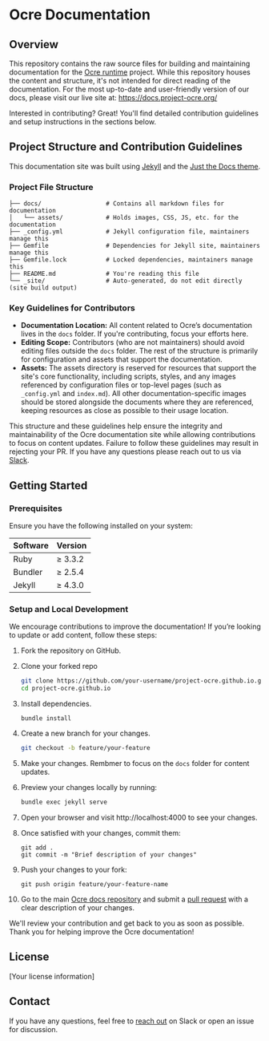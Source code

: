 # Ocre Documentation


## Overview
This repository contains the raw source files for building and maintaining documentation for the [Ocre runtime](https://github.com/project-ocre/ocre-runtime) project. While this repository houses the content and structure, it's not intended for direct reading of the documentation. For the most up-to-date and user-friendly version of our docs, please visit our live site at: https://docs.project-ocre.org/

Interested in contributing? Great! You'll find detailed contribution guidelines and setup instructions in the sections below.

## Project Structure and Contribution Guidelines
This documentation site was built using [Jekyll](https://jekyllrb.com/) and the [Just the Docs theme](https://just-the-docs.com/).

### Project File Structure
```
├── docs/                  # Contains all markdown files for documentation
│   └── assets/            # Holds images, CSS, JS, etc. for the documentation
├── _config.yml            # Jekyll configuration file, maintainers manage this
├── Gemfile                # Dependencies for Jekyll site, maintainers manage this
├── Gemfile.lock           # Locked dependencies, maintainers manage this
├── README.md              # You're reading this file
└── _site/                 # Auto-generated, do not edit directly (site build output)
```

### Key Guidelines for Contributors
* **Documentation Location:** All content related to Ocre’s documentation lives in the `docs` folder. If you're contributing, focus your efforts here.
* **Editing Scope:** Contributors (who are not maintainers) should avoid editing files outside the `docs` folder. The rest of the structure is primarily for configuration and assets that support the documentation.
* **Assets:** The assets directory is reserved for resources that support the site's core functionality, including scripts, styles, and any images referenced by configuration files or top-level pages (such as `_config.yml` and `index.md`). All other documentation-specific images should be stored alongside the documents where they are referenced, keeping resources as close as possible to their usage location.

This structure and these guidelines help ensure the integrity and maintainability of the Ocre documentation site while allowing contributions to focus on content updates. Failure to follow these guidelines may result in rejecting your PR. If you have any questions please reach out to us via [Slack](https://lfedge.slack.com/archives/C07F190CC3X).

## Getting Started

### Prerequisites

Ensure you have the following installed on your system:

| Software | Version |
|----------|---------|
| Ruby     | ≥ 3.3.2 |
| Bundler  | ≥ 2.5.4 |
| Jekyll   | ≥ 4.3.0 |

### Setup and Local Development

We encourage contributions to improve the documentation! If you’re looking to update or add content, follow these steps:

1. Fork the repository on GitHub.
2. Clone your forked repo
    ```bash
   git clone https://github.com/your-username/project-ocre.github.io.git
   cd project-ocre.github.io
    ```
3. Install dependencies.
    ```
    bundle install
    ```
4. Create a new branch for your changes.
    ```bash
    git checkout -b feature/your-feature
    ```
5. Make your changes. Rembmer to focus on the `docs` folder for content updates.
6. Preview your changes locally by running:
    ```bash
    bundle exec jekyll serve
    ```
7. Open your browser and visit http://localhost:4000 to see your changes.

8. Once satisfied with your changes, commit them:
    ```
    git add .
    git commit -m "Brief description of your changes"
    ```

9. Push your changes to your fork:
    ```
    git push origin feature/your-feature-name
    ```

10. Go to the main [Ocre docs repository](https://github.com/project-ocre/project-ocre.github.io) and submit a [pull request](https://github.com/project-ocre/project-ocre.github.io/pulls) with a clear description of your changes.

We'll review your contribution and get back to you as soon as possible. Thank you for helping improve the Ocre documentation!

## License

[Your license information]

## Contact

If you have any questions, feel free to [reach out](https://lfedge.slack.com/archives/C07F190CC3X) on Slack or open an issue for discussion.
